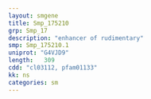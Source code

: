 ```yaml
---
layout: smgene
title: Smp_175210
grp: Smp_17
description: "enhancer of rudimentary"
smp: Smp_175210.1
uniprot: "G4VJD9"
length:   309
cdd: "cl03112, pfam01133"
kk: ns
categories: sm
---
```

